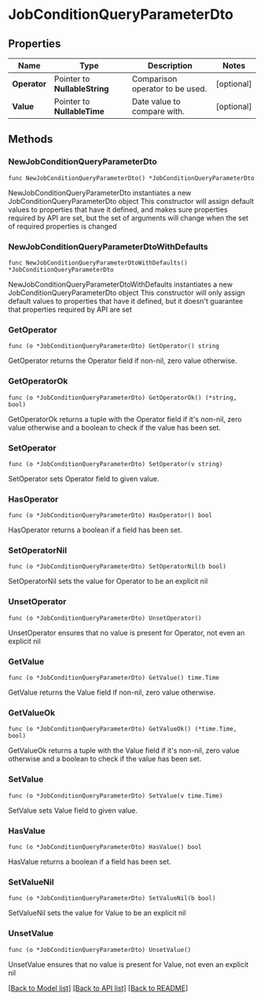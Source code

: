# JobConditionQueryParameterDto

## Properties

Name | Type | Description | Notes
------------ | ------------- | ------------- | -------------
**Operator** | Pointer to **NullableString** | Comparison operator to be used. | [optional] 
**Value** | Pointer to **NullableTime** | Date value to compare with. | [optional] 

## Methods

### NewJobConditionQueryParameterDto

`func NewJobConditionQueryParameterDto() *JobConditionQueryParameterDto`

NewJobConditionQueryParameterDto instantiates a new JobConditionQueryParameterDto object
This constructor will assign default values to properties that have it defined,
and makes sure properties required by API are set, but the set of arguments
will change when the set of required properties is changed

### NewJobConditionQueryParameterDtoWithDefaults

`func NewJobConditionQueryParameterDtoWithDefaults() *JobConditionQueryParameterDto`

NewJobConditionQueryParameterDtoWithDefaults instantiates a new JobConditionQueryParameterDto object
This constructor will only assign default values to properties that have it defined,
but it doesn't guarantee that properties required by API are set

### GetOperator

`func (o *JobConditionQueryParameterDto) GetOperator() string`

GetOperator returns the Operator field if non-nil, zero value otherwise.

### GetOperatorOk

`func (o *JobConditionQueryParameterDto) GetOperatorOk() (*string, bool)`

GetOperatorOk returns a tuple with the Operator field if it's non-nil, zero value otherwise
and a boolean to check if the value has been set.

### SetOperator

`func (o *JobConditionQueryParameterDto) SetOperator(v string)`

SetOperator sets Operator field to given value.

### HasOperator

`func (o *JobConditionQueryParameterDto) HasOperator() bool`

HasOperator returns a boolean if a field has been set.

### SetOperatorNil

`func (o *JobConditionQueryParameterDto) SetOperatorNil(b bool)`

 SetOperatorNil sets the value for Operator to be an explicit nil

### UnsetOperator
`func (o *JobConditionQueryParameterDto) UnsetOperator()`

UnsetOperator ensures that no value is present for Operator, not even an explicit nil
### GetValue

`func (o *JobConditionQueryParameterDto) GetValue() time.Time`

GetValue returns the Value field if non-nil, zero value otherwise.

### GetValueOk

`func (o *JobConditionQueryParameterDto) GetValueOk() (*time.Time, bool)`

GetValueOk returns a tuple with the Value field if it's non-nil, zero value otherwise
and a boolean to check if the value has been set.

### SetValue

`func (o *JobConditionQueryParameterDto) SetValue(v time.Time)`

SetValue sets Value field to given value.

### HasValue

`func (o *JobConditionQueryParameterDto) HasValue() bool`

HasValue returns a boolean if a field has been set.

### SetValueNil

`func (o *JobConditionQueryParameterDto) SetValueNil(b bool)`

 SetValueNil sets the value for Value to be an explicit nil

### UnsetValue
`func (o *JobConditionQueryParameterDto) UnsetValue()`

UnsetValue ensures that no value is present for Value, not even an explicit nil

[[Back to Model list]](../README.md#documentation-for-models) [[Back to API list]](../README.md#documentation-for-api-endpoints) [[Back to README]](../README.md)


